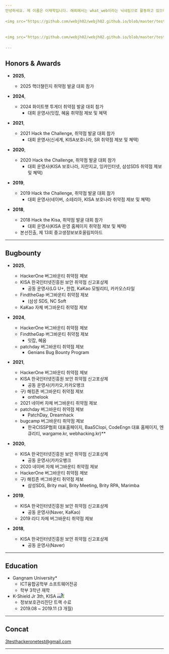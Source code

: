 ```yaml
---
안녕하세요. 제 이름은 이재학입니다. 해외에서는 what_web이라는 닉네임으로 활동하고 있으며 주로 웹 애플리케이션에 대한 보안 취약점을 연구하고 분석하는 것을 좋아하는 버그바운티 헌터입니다. 지금까지 약 1,500건의 보고서를 제출했으며, IDOR, Authentication bypass, Account Takeover , Broken Access Control, Security Misconfiguration 취약점 분야를 전문적으로 다루고 있습니다.

<img src="https://github.com/webjh02/webjh02.github.io/blob/master/test001.png" width="250" hieght="333" alt="">    <img src="https://github.com/webjh02/webjh02.github.io/blob/master/test002.png" width="254" hieght="333" alt="">   


<img src="https://github.com/webjh02/webjh02.github.io/blob/master/test001.png" width="450" hieght="833" alt="">

---
```


<h2> Honors & Awards </h2>


* **2025**, 
    * 2025 핵더챌린지 취약점 발굴 대회 참가
    
* **2024**, 
    * 2024 화이트햇 투게더 취약점 발굴 대회 참가
        * 대회 운영사(잇잡, 혜움 취약점 제보 및 쳬택 

* **2021**, 
    * 2021 Hack the Challenge, 취약점 발굴 대회 참가
        * 대회 운영사(신세계, KISA보호나라, SR 취약점 제보 및 쳬택)
* **2020**, 
    * 2020 Hack the Challenge, 취약점 발굴 대회 참가
        * 대회 운영사(KISA 보호나라, 지란지교, 잉카인터넷, 삼성SDS 취약점 제보 및 쳬택)

* **2019**, 
    * 2019 Hack the Challenge, 취약점 발굴 대회 참가
        * 대회 운영사(네이버, 소테리아, KISA 보호나라 취약점 제보 및 쳬택)
* **2018**,
    * 2018 Hack the Kisa, 취약점 발굴 대회 참가
        * 대회 운영사(KISA 운영 홈페이지 취약점 제보 및 쳬택)
    * 본선진출, 제 13회 중고생정보보호올림피아드

  
---

<h2> Bugbounty </h2>

* **2025**,
     * HackerOne 버그바운티 취약점 제보 
     * KISA 한국인터넷진흥원 보안 취약점 신고포상제
        * 공동 운영사(LG U+, 한컴, KaKao 모빌리티, 카카오스타일 
     * FindtheGap 버그바운티 취약점 제보 
        * (삼성 SDS, NC Soft 
     * KaKao 자체 버그바운티 취약점 제보 
* **2024**,
     * HackerOne 버그바운티 취약점 제보 
     * FindtheGap 버그바운티 취약점 제보 
        * 잇잡, 혜움 
    * patchday 버그바운티 취약점 제보 
        * Genians Bug Bounty Program 
* **2021**,
     * HackerOne 버그바운티 취약점 제보
     * KISA 한국인터넷진흥원 보안 취약점 신고포상제
        * 공동 운영사(카카오,카카오뱅크 
    * 구) 해킹존 버그바운티 취약점 제보 
        * onthelook 
    * 2021 네이버 자체 버그바운티 취약점 제보
    * patchday 버그바운티 취약점 제보 
        * PatchDay, Dreamhack 
    * bugcamp 버그바운티 취약점 제보 
        * 한국CISSP협회 대표홈페이지, BaaSClopi, CodeEngn 대표 홈페이지, 엔큐리티, wargame.kr, webhacking.kr)** 
* **2020**,
    * KISA 한국인터넷진흥원 보안 취약점 신고포상제
        * 공동 운영사(카카오뱅크
    * 2020 네이버 자체 버그바운티 취약점 제보
    * HackerOne 버그바운티 취약점 제보
    * 구) 해킹존 버그바운티 취약점 제보
        * 삼성SDS, Brity mail, Brity Meeting, Brity RPA, Marimba
* **2019**,
    * KISA 한국인터넷진흥원 보안 취약점 신고포상제
        * 공동 운영사(Naver, KaKao)
    * 2019 리디 자체 버그바운티 취약점 제보

* **2018**,
    * KISA 한국인터넷진흥원 보안 취약점 신고포상제
        * 공동 운영사(Naver) 

---

<h2> Education </h2> 

* Gangnam University* <img src="/images.png" width="15" hieght="333" alt="">
    * ICT융합공학부 소프트웨어전공
    * 학부 3학년 재학
* K-Shield Jr 3th, KISA <img src="/wqeqwe.png" width="23" hieght="333" alt="">
    * 정보보호관리진단 트랙 수료
    * 2019.08 ~ 2019.11 (3 개월)

---

<h2> Concat </h2>

3testhackeronetest@gmail.com

-----
